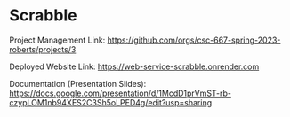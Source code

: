 # Scrabble

Project Management Link: https://github.com/orgs/csc-667-spring-2023-roberts/projects/3

Deployed Website Link: https://web-service-scrabble.onrender.com

Documentation (Presentation Slides): https://docs.google.com/presentation/d/1McdD1prVmST-rb-czypLOM1nb94XES2C3Sh5oLPED4g/edit?usp=sharing
